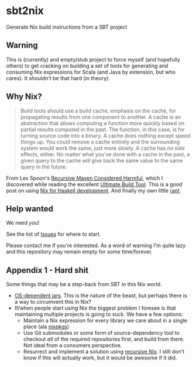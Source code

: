 sbt2nix
=======

Generate Nix build instructions from a SBT project

## Warning

This is (currently) and empty/stub project to force myself (and hopefully others) to get cracking on building a set of tools for generating and consuming Nix expressions for Scala (and Java by extension, but who cares). It _shouldn't_ be that hard (in theory).

## Why Nix?

> Build tools should use a build cache, emphasis on the cache, for propagating results from one component to another. A cache is an abstraction that allows computing a function more quickly based on partial results computed in the past. The function, in this case, is for turning source code into a binary. 
> A cache does nothing except speed things up. You could remove a cache entirely and the surrounding system would work the same, just more slowly. A cache has no side effects, either. No matter what you've done with a cache in the past, a given query to the cache will give back the same value to the same query in the future.

From Lex Spoon's [Recursive Maven Considered Harmful](http://blog.lexspoon.org/2012/12/recursive-maven-considered-harmful.html), which I discovered while reading the excellent [Ultimate Build Tool](http://blog.ltgt.net/in-quest-of-the-ultimate-build-tool/). This is a good post on using [Nix for Haskell development](https://ocharles.org.uk/blog/posts/2014-02-04-how-i-develop-with-nixos.html). And finally my own little [rant](https://bitbucket.org/cofarrell/one-build-tool/src/master/README.md).

## Help wanted

We need _you_!

See the list of [Issues](https://github.com/charleso/sbt2nix/issues) for where to start.

Please contact me if you're interested. As a word of warning I'm quite lazy and this repository may remain empty for some time/forever.

## Appendix 1 - Hard shit

Some things that may be a step-back from SBT in this Nix world.

- [OS-dependent jars](https://github.com/charleso/sbt2nix/issues/6). This is the nature of the beast, but perhaps there is a way to circumvent this in Nix?
- If/when people start using Nix the biggest problem I foresee is that maintaining multiple projects is going to suck. We have a few options:
  - Maintain a Nix expression for every library we care about in a single place (ala [nixpkgs](https://github.com/NixOS/nixpkgs))
  - Use Git submodules or some form of source-dependency tool to checkout _all_ of the required repositories first, and build from there. Not ideal from a consumers perspective.
  - Resurrect and implement a solution using [recursive Nix](https://github.com/NixOS/nix/pull/213). I still don't know if this will actually work, but it would be awesome if it did.
